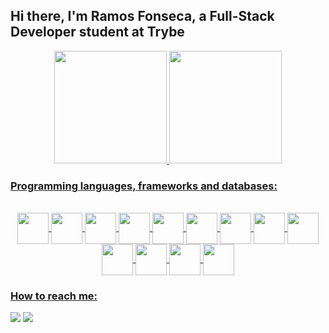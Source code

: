 ## Hi there, I'm Ramos Fonseca, a Full-Stack Developer student at Trybe

<div align="center">
  <a href="https://github.com/beidseitig">
  <img height="180em" src="https://github-readme-stats.vercel.app/api?username=beidseitig&show_icons=true&theme=dracula&include_all_commits=true&count_private=true"/>
  <img height="180em" src="https://github-readme-stats.vercel.app/api/top-langs/?username=beidseitig&layout=compact&langs_count=7&theme=dracula"/>
</div>
  
### Programming languages, frameworks and databases:
<div align="center" style="display: inline_block"><br>
  <img src="https://cdn.jsdelivr.net/gh/devicons/devicon/icons/bash/bash-original.svg" width="50" align="center" />
  <img src="https://cdn.jsdelivr.net/gh/devicons/devicon/icons/git/git-original.svg" width="50" align="center" /> 
  <img src="https://cdn.jsdelivr.net/gh/devicons/devicon/icons/html5/html5-original-wordmark.svg" width="50" align="center" /> 
  <img src="https://cdn.jsdelivr.net/gh/devicons/devicon/icons/css3/css3-original-wordmark.svg" width="50" align="center" /> 
  <img src="https://cdn.jsdelivr.net/gh/devicons/devicon/icons/javascript/javascript-plain.svg" width="50" align="center" />  
  <img src="https://cdn.jsdelivr.net/gh/devicons/devicon/icons/react/react-original.svg" width="50" align="center" />  
  <img src="https://cdn.jsdelivr.net/gh/devicons/devicon/icons/jest/jest-plain.svg" width="50" align="center" />  
  <img src="https://cdn.jsdelivr.net/gh/devicons/devicon/icons/redux/redux-original.svg" width="50" align="center" />  
  <img src="https://cdn.jsdelivr.net/gh/devicons/devicon/icons/docker/docker-original.svg" width="50" align="center" />  
  <img src="https://cdn.jsdelivr.net/gh/devicons/devicon/icons/mysql/mysql-original-wordmark.svg" width="50" align="center" />  
  <img src="https://cdn.jsdelivr.net/gh/devicons/devicon/icons/nodejs/nodejs-original-wordmark.svg" width="50"/ align="center" />  
  <img src="https://cdn.jsdelivr.net/gh/devicons/devicon/icons/express/express-original-wordmark.svg" width="50"/ align="center" />  
  <img src="https://cdn.jsdelivr.net/gh/devicons/devicon/icons/typescript/typescript-original.svg" width="50"/ align="center" />  
</div>

### How to reach me: 
<div>
  <a href = "mailto:beidseitig@gmail.com"><img src="https://img.shields.io/badge/-Gmail-%23333?style=for-the-badge&logo=gmail&logoColor=white" target="_blank"></a>
  <a href="https://www.linkedin.com/in/ramosfonseca/" target="_blank"><img src="https://img.shields.io/badge/-LinkedIn-%230077B5?style=for-the-badge&logo=linkedin&logoColor=white" target="_blank"></a>
</div>
